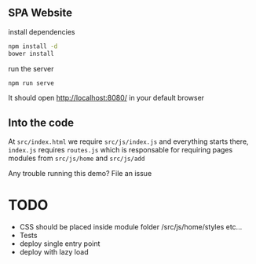 ## SPA Website

install dependencies
```sh
npm install -d
bower install
```

run the server
```sh
npm run serve
```

It should open [http://localhost:8080/](http://localhost:8080/) in your default browser

## Into the code

At `src/index.html` we require `src/js/index.js` and everything starts there, `index.js` requires `routes.js` which is responsable for requiring pages modules from `src/js/home` and `src/js/add`

Any trouble running this demo? File an issue

# TODO
- CSS should be placed inside module folder /src/js/home/styles etc...
- Tests
- deploy single entry point
- deploy with lazy load
